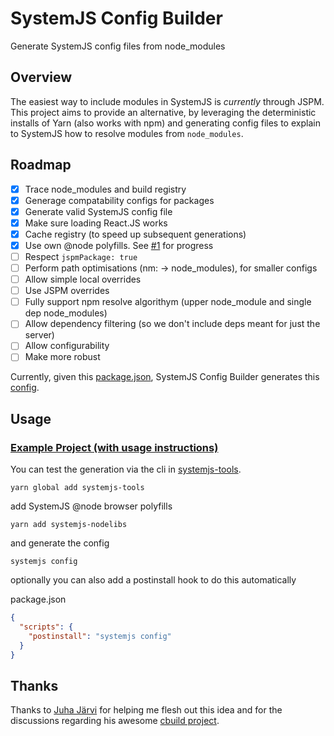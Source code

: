# SystemJS Config Builder
Generate SystemJS config files from node_modules

## Overview
The easiest way to include modules in SystemJS is *currently* through JSPM. This project aims to provide an alternative, by leveraging the deterministic installs of Yarn (also works with npm) and generating config files to explain to SystemJS how to resolve modules from `node_modules`.

## Roadmap

- [x] Trace node_modules and build registry
- [x] Generage compatability configs for packages
- [x] Generate valid SystemJS config file
- [x] Make sure loading React.JS works
- [x] Cache registry (to speed up subsequent generations)
- [x] Use own @node polyfills. See [#1](https://github.com/alexisvincent/systemjs-config-builder/issues/1) for progress
- [ ] Respect `jspmPackage: true`
- [ ] Perform path optimisations (nm: -> node_modules), for smaller configs
- [ ] Allow simple local overrides
- [ ] Use JSPM overrides
- [ ] Fully support npm resolve algorithym (upper node_module and single dep node_modules)
- [ ] Allow dependency filtering (so we don't include deps meant for just the server)
- [ ] Allow configurability
- [ ] Make more robust

Currently, given this [package.json](./test/babel/package.json), 
SystemJS Config Builder generates this [config](./test/babel/generated.config.js).


## Usage
### [Example Project (with usage instructions)](./example)
You can test the generation via the cli in [systemjs-tools](https://github.com/alexisvincent/systemjs-tools).

`yarn global add systemjs-tools`

add SystemJS @node browser polyfills

`yarn add systemjs-nodelibs`

and generate the config

`systemjs config`

optionally you can also add a postinstall hook to do this automatically

package.json
```json
{
  "scripts": {
    "postinstall": "systemjs config"
  }
}
```

## Thanks
Thanks to [Juha Järvi](https://github.com/jjrv) for helping me flesh out this idea and for the discussions regarding
his awesome [cbuild project](https://github.com/charto/cbuild).